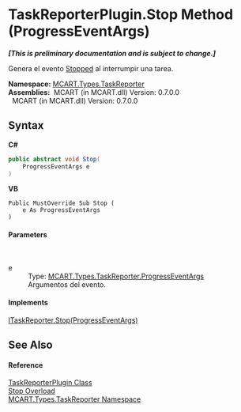 # TaskReporterPlugin.Stop Method (ProgressEventArgs)
 _**\[This is preliminary documentation and is subject to change.\]**_

Genera el evento <a href="9979558a-42a8-6537-7934-5cd20c75fcaa">Stopped</a> al interrumpir una tarea.

**Namespace:**&nbsp;<a href="256f3901-18cb-eeca-835c-7de778822db3">MCART.Types.TaskReporter</a><br />**Assemblies:**&nbsp;&nbsp;MCART (in MCART.dll) Version: 0.7.0.0<br />&nbsp;&nbsp;MCART (in MCART.dll) Version: 0.7.0.0<br />

## Syntax

**C#**<br />
``` C#
public abstract void Stop(
	ProgressEventArgs e
)
```

**VB**<br />
``` VB
Public MustOverride Sub Stop ( 
	e As ProgressEventArgs
)
```


#### Parameters
&nbsp;<dl><dt>e</dt><dd>Type: <a href="ca737456-2d6f-7f13-63a9-5b5d228c5048">MCART.Types.TaskReporter.ProgressEventArgs</a><br />Argumentos del evento.</dd></dl>

#### Implements
<a href="19ebcd19-d0ef-cf26-691e-14c8ffc0c38e">ITaskReporter.Stop(ProgressEventArgs)</a><br />

## See Also


#### Reference
<a href="2cca1eb3-f49c-080a-88d8-66137c07787e">TaskReporterPlugin Class</a><br /><a href="65e6ee9b-bb84-996c-b069-03753ee93b15">Stop Overload</a><br /><a href="256f3901-18cb-eeca-835c-7de778822db3">MCART.Types.TaskReporter Namespace</a><br />